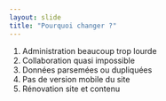 ```yaml
---
layout: slide
title: "Pourquoi changer ?"
---
```

1. Administration beaucoup trop lourde
2. Collaboration quasi impossible
3. Données parsemées ou dupliquées
4. Pas de version mobile du site
5. Rénovation  site et contenu
